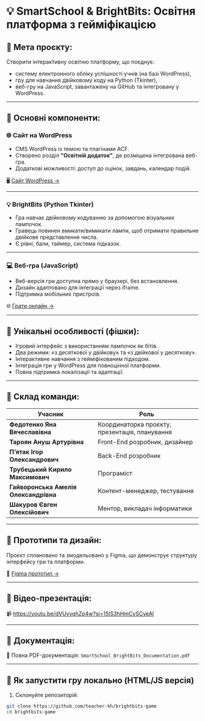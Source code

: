 # 💡 SmartSchool & BrightBits: Освітня платформа з гейміфікацією

## 🧠 Мета проєкту:
Створити інтерактивну освітню платформу, що поєднує:
- систему електронного обліку успішності учнів (на базі WordPress),
- гру для навчання двійковому коду на Python (Tkinter),
- веб-гру на JavaScript, завантажену на GitHub та інтегровану у WordPress.

---

## 🔧 Основні компоненти:

### 🌐 Сайт на WordPress
- CMS WordPress із темою та плагінами ACF.
- Створено розділ **"Освітній додаток"**, де розміщена інтегрована веб-гра.
- Додаткові можливості: доступ до оцінок, завдань, календар подій.

🖥 [Сайт WordPress →](https://e-journal.getenjoyment.net/)

---

### 💡 BrightBits (Python Tkinter)
- Гра навчає двійковому кодуванню за допомогою візуальних лампочок.
- Гравець повинен вмикати/вимикати лампи, щоб отримати правильне двійкове представлення числа.
- Є рівні, бали, таймер, система підказок.

---

### 💻 Веб-гра (JavaScript)
- Веб-версія гри доступна прямо у браузері, без встановлення.
- Дизайн адаптовано для інтеграції через iframe.
- Підтримка мобільних пристроїв.

🌐 [Грати онлайн →](https://alphacodekh.github.io/brights_game/)

---

## 🧩 Унікальні особливості (фішки):
- Ігровий інтерфейс з використанням лампочок як бітів.
- Два режими: «з десяткової у двійкову» та «з двійкової у десяткову».
- Інтерактивне навчання з гейміфікованим підходом.
- Інтеграція гри у WordPress для повноцінної платформи.
- Повна підтримка локалізації та адаптації.

---

## 👥 Склад команди:

| Учасник | Роль |
|--------|------|
| **Федотенко Яна Вячеславівна** | Координаторка проєкту, презентація, планування |
| **Тароян Ануш Артурівна** | Front-End розробник, дизайнер |
| **П’ятак Ігор Олександрович** | Back-End розробник |
| **Трубецький Кирило Максимович** | Програміст |
| **Гайворонська Амелія Олександрівна** | Контент-менеджер, тестування |
| **Шакуров Євген Олексійович** | Ментор, викладач інформатики |

---

## 🎨 Прототипи та дизайн:
Проєкт сплановано та змодельовано у Figma, що демонструє структуру інтерфейсу гри та платформи.

🎨 [Figma прототип →](https://www.figma.com/board/hbCJmndreRqTGxvBZWWPFh/Untitled--Copy-?node-id=0-1)

---

## 🎥 Відео-презентація:
📹 https://youtu.be/dVUyvqhZp4w?si=15IS3hHmCySCyeAI

---

## 📄 Документація:
📘 Повна PDF-документація: `SmartSchool_BrightBits_Documentation.pdf`

---

## 🧪 Як запустити гру локально (HTML/JS версія)

1. Склонуйте репозиторій:
```bash
git clone https://github.com/teacher-kh/brightbits-game
cd brightbits-game

